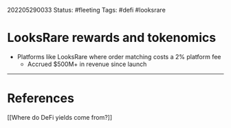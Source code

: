 202205290033
Status: #fleeting
Tags: #defi #looksrare

# LooksRare rewards and tokenomics

- Platforms like LooksRare where order matching costs a 2% platform fee
	- Accrued $500M+ in revenue since launch






---
# References
[[Where do DeFi yields come from?]]